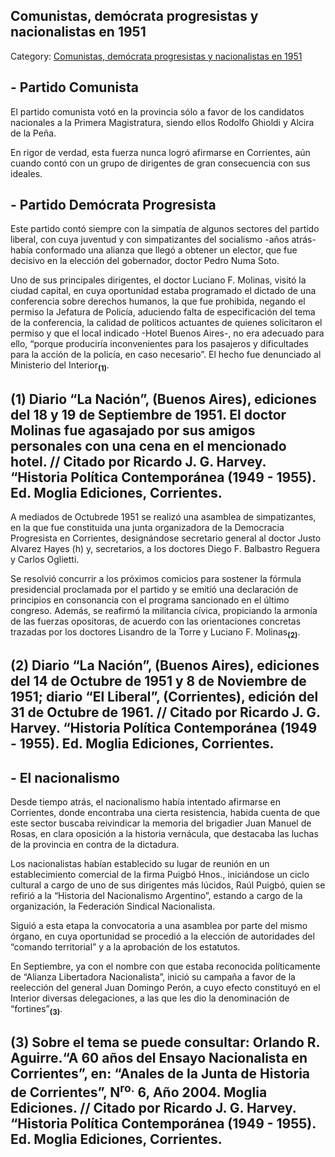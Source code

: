 ## Comunistas, demócrata progresistas y nacionalistas en 1951

Category: [Comunistas, demócrata progresistas y nacionalistas en 1951](http://descubrircorrientes.com.ar/2012/index.php/4025-corrientes-en-la-familia-argentina-1870-a-la-actualidad/de-juan-filomeno-velazco-a-julio-romero-1949-1976/la-actividad-politico-partidaria-en-1949-1950/los-ultimos-anos-de-la-gobernacion-velazco/comunistas-democrata-progresistas-y-nacionalistas-en-1951)

## **\- Partido Comunista**

El partido comunista votó en la provincia sólo a favor de los candidatos nacionales a la Primera Magistratura, siendo ellos Rodolfo Ghioldi y Alcira de la Peña.

En rigor de verdad, esta fuerza nunca logró afirmarse en Corrientes, aún cuando contó con un grupo de dirigentes de gran consecuencia con sus ideales.

## **\- Partido Demócrata Progresista**

Este partido contó siempre con la simpatía de algunos sectores del partido liberal, con cuya juventud y con simpatizantes del socialismo -años atrás- había conformado una alianza que llegó a obtener un elector, que fue decisivo en la elección del gobernador, doctor Pedro Numa Soto.

Uno de sus principales dirigentes, el doctor Luciano F. Molinas, visitó la ciudad capital, en cuya oportunidad estaba programado el dictado de una conferencia sobre derechos humanos, la que fue prohibida, negando el permiso la Jefatura de Policía, aduciendo falta de especificación del tema de la conferencia, la calidad de políticos actuantes de quienes solicitaron el permiso y que el local indicado -Hotel Buenos Aires-, no era adecuado para ello, “porque produciría inconvenientes para los pasajeros y dificultades para la acción de la policía, en caso necesario”. El hecho fue denunciado al Ministerio del Interior<sub><strong>(1)</strong></sub>.

## **(1)** Diario “La Nación”, (Buenos Aires), ediciones del 18 y 19 de Septiembre de 1951. El doctor Molinas fue agasajado por sus amigos personales con una cena en el mencionado hotel. // Citado por Ricardo J. G. Harvey. “Historia Política Contemporánea (1949 - 1955). Ed. Moglia Ediciones, Corrientes.

A mediados de Octubrede 1951 se realizó una asamblea de simpatizantes, en la que fue constituida una junta organizadora de la Democracia Progresista en Corrientes, designándose secretario general al doctor Justo Alvarez Hayes (h) y, secretarios, a los doctores Diego F. Balbastro Reguera y Carlos Oglietti.

Se resolvió concurrir a los próximos comicios para sostener la fórmula presidencial proclamada por el partido y se emitió una declaración de principios en consonancia con el programa sancionado en el último congreso. Además, se reafirmó la militancia cívica, propiciando la armonía de las fuerzas opositoras, de acuerdo con las orientaciones concretas trazadas por los doctores Lisandro de la Torre y Luciano F. Molinas<sub><strong>(2)</strong></sub>.

## **(2)** Diario “La Nación”, (Buenos Aires), ediciones del 14 de Octubre de 1951 y 8 de Noviembre de 1951; diario “El Liberal”, (Corrientes), edición del 31 de Octubre de 1961. // Citado por Ricardo J. G. Harvey. “Historia Política Contemporánea (1949 - 1955). Ed. Moglia Ediciones, Corrientes.

## **\- El nacionalismo**

Desde tiempo atrás, el nacionalismo había intentado afirmarse en Corrientes, donde encontraba una cierta resistencia, habida cuenta de que este sector buscaba reivindicar la memoria del brigadier Juan Manuel de Rosas, en clara oposición a la historia vernácula, que destacaba las luchas de la provincia en contra de la dictadura.

Los nacionalistas habían establecido su lugar de reunión en un establecimiento comercial de la firma Puigbó Hnos., iniciándose un ciclo cultural a cargo de uno de sus dirigentes más lúcidos, Raúl Puigbó, quien se refirió a la “Historia del Nacionalismo Argentino”, estando a cargo de la organización, la Federación Sindical Nacionalista.

Siguió a esta etapa la convocatoria a una asamblea por parte del mismo órgano, en cuya oportunidad se procedió a la elección de autoridades del “comando territorial” y a la aprobación de los estatutos.

En Septiembre, ya con el nombre con que estaba reconocida políticamente de “Alianza Libertadora Nacionalista”, inició su campaña a favor de la reelección del general Juan Domingo Perón, a cuyo efecto constituyó en el Interior diversas delegaciones, a las que les dio la denominación de “fortines”<sub><strong>(3)</strong></sub>.

## **(3)** Sobre el tema se puede consultar: Orlando R. Aguirre.“A 60 años del Ensayo Nacionalista en Corrientes”, en: “Anales de la Junta de Historia de Corrientes”, N<sup>ro.</sup> 6, Año 2004. Moglia Ediciones. // Citado por Ricardo J. G. Harvey. “Historia Política Contemporánea (1949 - 1955). Ed. Moglia Ediciones, Corrientes.